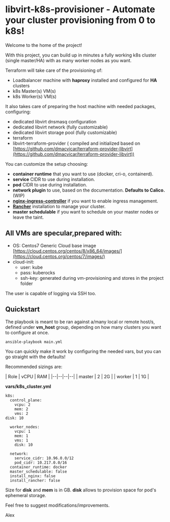 
# libvirt-k8s-provisioner - Automate your cluster provisioning from 0 to k8s!
Welcome to the home of the project!

With this project, you can build up in minutes a fully working k8s cluster (single master/HA) with as many worker nodes as you want.

Terraform will take care of the provisioning of:
- Loadbalancer machine with **haproxy** installed and configured for **HA** clusters
- k8s Master(s) VM(s)
- k8s Worker(s) VM(s)

It also takes care of preparing the host machine with needed packages, configuring:

- dedicated libvirt dnsmasq configuration
- dedicated libvirt network (fully customizable)
- dedicated libvirt storage pool (fully customizable) 
- terraform 
- libvirt-terraform-provider ( compiled and initialized based on [https://github.com/dmacvicar/terraform-provider-libvirt](https://github.com/dmacvicar/terraform-provider-libvirt))

You can customize the setup choosing:

- **container runtime** that you want to use (docker, cri-o, containerd).
- **service** CIDR to use during installation. 
- **pod** CIDR to use during installation. 
- **network plugin** to use, based on the documentation. **Defaults to Calico.** (WIP)
- **[nginx-ingress-controller](https://kubernetes.github.io/ingress-nginx/)** if you want to enable ingress management.  
- **[Rancher](https://rancher.com/)** installation to manage your cluster. 
- **master schedulable** if you want to schedule on your master nodes or leave the taint.


## All VMs are specular,prepared with:

- OS: Centos7 Generic Cloud base image [https://cloud.centos.org/centos/8/x86_64/images/](https://cloud.centos.org/centos/7/images/)  
- cloud-init:   
  - user: kube
  - pass: kuberocks  
  - ssh-key: generated during vm-provisioning and stores in the project folder  

The user is capable of logging via SSH too.  

## Quickstart
The playbook is meant to be ran against a/many local or remote host/s, defined under **vm_host** group, depending on how many clusters you want to configure at once.  

    ansible-playbook main.yml

You can quickly make it work by configuring the needed vars, but you can go straight with the defaults!

Recommended sizings are:

| Role | vCPU | RAM |
|--|--|--|--|
| master | 2 | 2G | 
| worker | 1 | 1G | 

**vars/k8s_cluster.yml**

    k8s:
      control_plane:
        vcpu: 2
        mem: 2
        vms: 2
	disk: 10

      worker_nodes:
        vcpu: 1
        mem: 1
        vms: 1
        disk: 10

      network:
        service_cidr: 10.96.0.0/12
        pod_cidr: 10.217.0.0/16
      container_runtime: docker
      master_schedulable: false
      install_nginx: false
      install_rancher: false

Size for **disk** and **mem** is in GB. **disk** allows to provision space for pod's ephemeral storage.

Feel free to suggest modifications/improvements.

Alex
